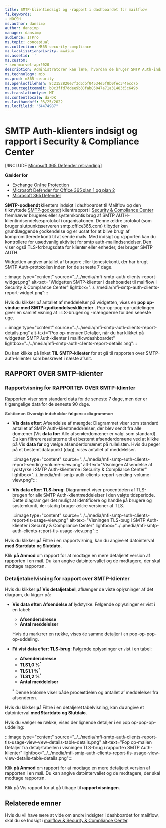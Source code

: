 ```yaml
---
title: SMTP-klientindsigt og -rapport i dashboardet for mailflow
f1.keywords:
- NOCSH
ms.author: dansimp
author: dansimp
manager: dansimp
audience: ITPro
ms.topic: conceptual
ms.collection: M365-security-compliance
ms.localizationpriority: medium
ms.assetid: ''
ms.custom:
- seo-marvel-apr2020
description: Administratorer kan lære, hvordan de bruger SMTP Auth-indsigt og -rapport i Mailflow-dashboardet i Security & Compliance Center til at overvåge mailafsendere i deres organisation, der bruger godkendt SMTP (SMTP AUTH) til at sende mails.
ms.technology: mdo
ms.prod: m365-security
ms.openlocfilehash: 8c2152820e7f3d5dbf04534e5f0b0fec344ecc7b
ms.sourcegitcommit: b0c3ffd7ddee9b30fab85047a71a31483b5c649b
ms.translationtype: MT
ms.contentlocale: da-DK
ms.lasthandoff: 03/25/2022
ms.locfileid: "64474987"
---
```

# <a name="smtp-auth-clients-insight-and-report-in-the-security--compliance-center"></a>SMTP Auth-klienters indsigt og rapport i Security & Compliance Center

[!INCLUDE [Microsoft 365 Defender rebranding](../includes/microsoft-defender-for-office.md)]

**Gælder for**
- [Exchange Online Protection](exchange-online-protection-overview.md)
- [Microsoft Defender for Office 365 plan 1 og plan 2](defender-for-office-365.md)
- [Microsoft 365 Defender](../defender/microsoft-365-defender.md)

**SMTP-godkendt** klienters indsigt i [dashboardet til Mailflow](mail-flow-insights-v2.md) og den tilknyttede [SMTP-godkendt](#smtp-auth-clients-report) klientrapport i [Security & Compliance Center](https://protection.office.com) fremhæver brugeres eller systemkontis brug af SMTP AUTH-klientindsendelsesprotokol i organisationen. Denne ældre protokol (som bruger slutpunktsserveren smtp.office365.com) tilbyder kun grundlæggende godkendelse og er udsat for at blive brugt af kompromitterede konti til at sende mails. Med indsigt og rapporten kan du kontrollere for usædvanlig aktivitet for smtp auth-mailindsendelser. Den viser også TLS-forbrugsdata for klienter eller enheder, der bruger SMTP AUTH.

Widgetten angiver antallet af brugere eller tjenestekonti, der har brugt SMTP Auth-protokollen inden for de seneste 7 dage.

:::image type="content" source="../../media/mfi-smtp-auth-clients-report-widget.png" alt-text="Widgetten SMTP-klienter i dashboardet til mailflow i Security & Compliance Center" lightbox="../../media/mfi-smtp-auth-clients-report-widget.png":::

Hvis du klikker på antallet af meddelelser på widgetten, vises en **pop op-vindue med SMTP-godkendelsesklikenter** . Pop-op-pop-op-uddelingen giver en samlet visning af TLS-brugen og -mængderne for den seneste uge.

:::image type="content" source="../../media/mfi-smtp-auth-clients-report-details.png" alt-text="Pop op-menuen Detaljer, når du har klikket på widgetten SMTP Auth-klienter i mailflowdashboardet" lightbox="../../media/mfi-smtp-auth-clients-report-details.png":::

Du kan klikke på linket **TIL SMTP-klienter** for at gå til rapporten over SMTP-auth-klienter som beskrevet i næste afsnit.

## <a name="smtp-auth-clients-report"></a>RAPPORT OVER SMTP-klienter

### <a name="report-view-for-the-smtp-auth-clients-report"></a>Rapportvisning for RAPPORTEN OVER SMTP-klienter

Rapporten viser som standard data for de seneste 7 dage, men der er tilgængelige data for de seneste 90 dage.

Sektionen Oversigt indeholder følgende diagrammer:

- **Vis data efter:** Afsendelse af mængde: Diagrammet viser som standard antallet af SMTP Auth-klientmeddelelser, der blev sendt fra alle domæner (Vis **data for:** Alle afsenderdomæner er valgt som standard). Du kan filtrere resultaterne til et bestemt afsenderdomæne ved at klikke på Vis **data for** og vælge afsenderdomænet på rullelisten. Hvis du peger på et bestemt datapunkt (dag), vises antallet af meddelelser.

  :::image type="content" source="../../media/mfi-smtp-auth-clients-report-sending-volume-view.png" alt-text="Visningen Afsendelse af lydstyrke i SMTP Auth-klienterne i Security & Compliance Center" lightbox="../../media/mfi-smtp-auth-clients-report-sending-volume-view.png":::

- **Vis data efter: TLS-brug**: Diagrammet viser procentdelen af TLS-brugen for alle SMTP Auth-klientmeddelelser i den valgte tidsperiode. Dette diagram gør det muligt at identificere og handle på brugere og systemkonti, der stadig bruger ældre versioner af TLS.

  :::image type="content" source="../../media/mfi-smtp-auth-clients-report-tls-usage-view.png" alt-text="Visningen TLS-brug i SMTP Auth-klienter i Security & Compliance Center" lightbox="../../media/mfi-smtp-auth-clients-report-tls-usage-view.png":::

Hvis du klikker **på** Filtre i en rapportvisning, kan du angive et datointerval **med Startdato** **og Slutdato**.

Klik **på Anmod** om rapport for at modtage en mere detaljeret version af rapporten i en mail. Du kan angive datointervallet og de modtagere, der skal modtage rapporten.

### <a name="details-table-view-for-the-smtp-auth-clients-report"></a>Detaljetabelvisning for rapport over SMTP-klienter

Hvis du klikker **på Vis detaljetabel**, afhænger de viste oplysninger af det diagram, du kigger på:

- **Vis data efter: Afsendelse af** lydstyrke: Følgende oplysninger er vist i en tabel:

  - **Afsenderadresse**
  - **Antal meddelelser**

  Hvis du markerer en række, vises de samme detaljer i en pop-op-pop-op-uddeling.

- **Få vist data efter: TLS-brug**: Følgende oplysninger er vist i en tabel:

  - **Afsenderadresse**
  - **TLS1,0 %**<sup>\*</sup>
  - **TLS1,1 %**<sup>\*</sup>
  - **TLS1,2 %**<sup>\*</sup>
  - **Antal meddelelser**

  <sup>\*</sup> Denne kolonne viser både procentdelen og antallet af meddelelser fra afsenderen.

Hvis du klikker **på** Filtre i en detaljeret tabelvisning, kan du angive et datointerval **med Startdato** **og Slutdato**.

Hvis du vælger en række, vises der lignende detaljer i en pop op-pop-op-uddeling:

:::image type="content" source="../../media/mfi-smtp-auth-clients-report-tls-usage-view-view-details-table-details.png" alt-text="Pop op-mailen Detaljer fra detaljetabellen i visningen TLS-brug i rapporten SMTP Auth-klienter" lightbox="../../media/mfi-smtp-auth-clients-report-tls-usage-view-view-details-table-details.png":::

Klik **på Anmod** om rapport for at modtage en mere detaljeret version af rapporten i en mail. Du kan angive datointervallet og de modtagere, der skal modtage rapporten.

Klik på Vis rapport for at gå tilbage til **rapportvisningen**.

## <a name="related-topics"></a>Relaterede emner

Hvis du vil have mere at vide om andre indsigter i dashboardet for mailflow, skal du se Indsigt i [mailflow & Security & Compliance Center](mail-flow-insights-v2.md).
